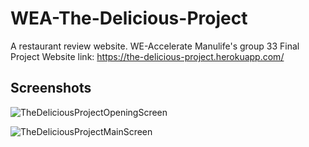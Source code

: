 # WEA-The-Delicious-Project
A restaurant review website. 
WE-Accelerate Manulife's group 33 Final Project
Website link: https://the-delicious-project.herokuapp.com/

## Screenshots
![TheDeliciousProjectOpeningScreen](https://user-images.githubusercontent.com/42325719/132775446-764bb9a5-ccce-451c-b91c-2adb5ea17c16.PNG)

![TheDeliciousProjectMainScreen](https://user-images.githubusercontent.com/42325719/132775671-a6b7351a-30c1-4d2d-83a3-d5a8e4f8562e.PNG)
